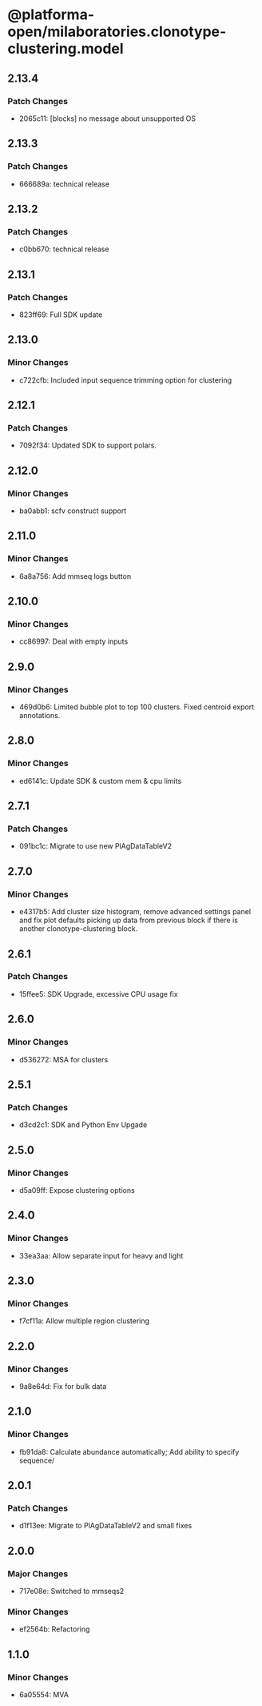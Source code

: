 # @platforma-open/milaboratories.clonotype-clustering.model

## 2.13.4

### Patch Changes

- 2065c11: [blocks] no message about unsupported OS

## 2.13.3

### Patch Changes

- 666689a: technical release

## 2.13.2

### Patch Changes

- c0bb670: technical release

## 2.13.1

### Patch Changes

- 823ff69: Full SDK update

## 2.13.0

### Minor Changes

- c722cfb: Included input sequence trimming option for clustering

## 2.12.1

### Patch Changes

- 7092f34: Updated SDK to support polars.

## 2.12.0

### Minor Changes

- ba0abb1: scfv construct support

## 2.11.0

### Minor Changes

- 6a8a756: Add mmseq logs button

## 2.10.0

### Minor Changes

- cc86997: Deal with empty inputs

## 2.9.0

### Minor Changes

- 469d0b6: Limited bubble plot to top 100 clusters. Fixed centroid export annotations.

## 2.8.0

### Minor Changes

- ed6141c: Update SDK & custom mem & cpu limits

## 2.7.1

### Patch Changes

- 091bc1c: Migrate to use new PlAgDataTableV2

## 2.7.0

### Minor Changes

- e4317b5: Add cluster size histogram, remove advanced settings panel and fix plot defaults picking up data from previous block if there is another clonotype-clustering block.

## 2.6.1

### Patch Changes

- 15ffee5: SDK Upgrade, excessive CPU usage fix

## 2.6.0

### Minor Changes

- d536272: MSA for clusters

## 2.5.1

### Patch Changes

- d3cd2c1: SDK and Python Env Upgade

## 2.5.0

### Minor Changes

- d5a09ff: Expose clustering options

## 2.4.0

### Minor Changes

- 33ea3aa: Allow separate input for heavy and light

## 2.3.0

### Minor Changes

- f7cf11a: Allow multiple region clustering

## 2.2.0

### Minor Changes

- 9a8e64d: Fix for bulk data

## 2.1.0

### Minor Changes

- fb91da8: Calculate abundance automatically; Add ability to specify sequence/

## 2.0.1

### Patch Changes

- d1f13ee: Migrate to PlAgDataTableV2 and small fixes

## 2.0.0

### Major Changes

- 717e08e: Switched to mmseqs2

### Minor Changes

- ef2564b: Refactoring

## 1.1.0

### Minor Changes

- 6a05554: MVA
